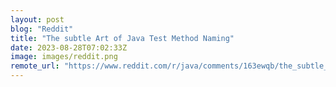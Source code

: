 ```yaml
---
layout: post
blog: "Reddit"
title: "The subtle Art of Java Test Method Naming"
date: 2023-08-28T07:02:33Z
image: images/reddit.png
remote_url: "https://www.reddit.com/r/java/comments/163ewqb/the_subtle_art_of_java_test_method_naming/"
---
```

